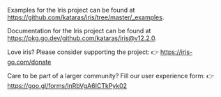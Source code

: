 Examples for the Iris project can be found at
<https://github.com/kataras/iris/tree/master/_examples>.

Documentation for the Iris project can be found at
<https://pkg.go.dev/github.com/kataras/iris@v12.2.0>.

Love iris? Please consider supporting the project:
👉  https://iris-go.com/donate

Care to be part of a larger community? Fill our user experience form:
👉  https://goo.gl/forms/lnRbVgA6ICTkPyk02
